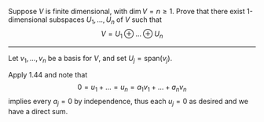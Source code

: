 Suppose $V$ is finite dimensional, with $\dim V = n \ge 1$. Prove that there exist 1-dimensional subspaces $U_1,\dots,U_n$ of $V$ such that
$$V = U_1 \oplus \dots \oplus U_n$$

---

Let $v_1,\dots,v_n$ be a basis for $V$, and set $U_j = \text{span}(v_j)$.

Apply 1.44 and note that
$$
0 = u_1 + \dots = u_n = a_1v_1 + \dots + a_nv_n
$$
implies every $a_j = 0$ by independence, thus each $u_j = 0$ as desired and we have a direct sum.